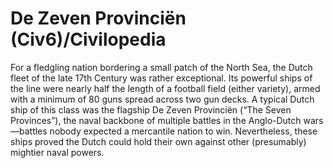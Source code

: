 # De Zeven Provinciën (Civ6)/Civilopedia

For a fledgling nation bordering a small patch of the North Sea, the Dutch fleet of the late 17th Century was rather exceptional. Its powerful ships of the line were nearly half the length of a football field (either variety), armed with a minimum of 80 guns spread across two gun decks.
A typical Dutch ship of this class was the flagship De Zeven Provinciën (“The Seven Provinces”), the naval backbone of multiple battles in the Anglo-Dutch wars—battles nobody expected a mercantile nation to win. Nevertheless, these ships proved the Dutch could hold their own against other (presumably) mightier naval powers.